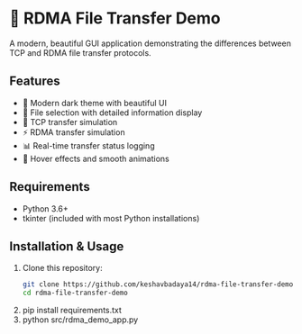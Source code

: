 # 🚀 RDMA File Transfer Demo

A modern, beautiful GUI application demonstrating the differences between TCP and RDMA file transfer protocols.

## Features

- 🎨 Modern dark theme with beautiful UI
- 📁 File selection with detailed information display
- 📡 TCP transfer simulation
- ⚡ RDMA transfer simulation
- 📊 Real-time transfer status logging
- 🔄 Hover effects and smooth animations

## Requirements

- Python 3.6+
- tkinter (included with most Python installations)

## Installation & Usage

1. Clone this repository:
   ```bash
   git clone https://github.com/keshavbadaya14/rdma-file-transfer-demo.git
   cd rdma-file-transfer-demo
   ```
2. pip install requirements.txt
3. python src/rdma_demo_app.py
